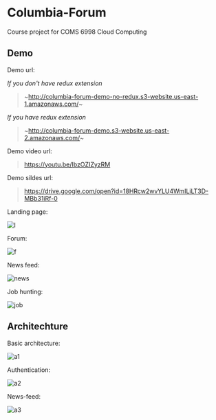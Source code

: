 # Columbia-Forum

Course project for COMS 6998 Cloud Computing



## Demo

Demo url:

_If you don't have redux extension_

> ~http://columbia-forum-demo-no-redux.s3-website.us-east-1.amazonaws.com/~

_If you have redux extension_

> ~http://columbia-forum-demo.s3-website.us-east-2.amazonaws.com/~



Demo video url:

> <https://youtu.be/IbzOZIZyzRM> 



Demo sildes url:

> <https://drive.google.com/open?id=18HRcw2wvYLU4WmILiLT3D-MBb31iRf-0>



Landing page:

![l](./imgs/landing.jpg)



Forum:

![f](./imgs/forum.gif)



News feed:

![news](./imgs/news.jpg)

Job hunting:

![job](./imgs/job.jpg)



## Architechture

Basic architecture:

![a1](./imgs/a1.jpg)

Authentication:

![a2](./imgs/a2.jpg)

News-feed:

![a3](./imgs/a3.jpg)
